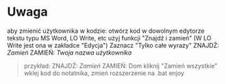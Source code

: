 # Uwaga
aby zmienić użytkownika w kodzie:
otwórz kod w dowolnym edytorze tekstu typu MS Word, LO Write, etc
użyj funkcji "Znajdź i zamień" (W LO Write jest ona w zakładce "Edycja")
Zaznacz "Tylko całe wyrazy"
 ZNAJDŹ: *Zamień* ZAMIEŃ: *Twoja nazwa użytkownika*
   > przykład:
    ZNAJDŹ:
    *Zamień*
    ZAMIEŃ:
    Dom
kliknij "Zamień wszystkie"
wklej kod do notatnika, zmień rozszerzenie na .bat
enjoy
